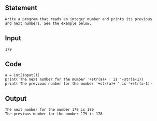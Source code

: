 ## Statement
```
Write a program that reads an integer number and prints its previous and next numbers. See the example below.
```
## Input
```
179

```
## Code
```
a = int(input())
print('The next number for the number '+str(a)+ ' is '+str(a+1))
print('The previous number for the number '+str(a)+ ' is '+str(a-1))
```
## Output
```
The next number for the number 179 is 180
The previous number for the number 179 is 178
```
